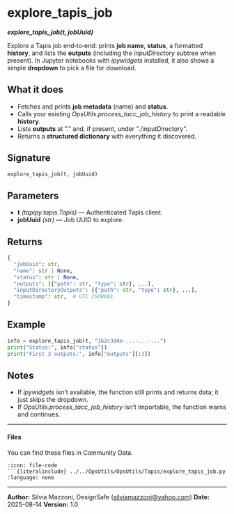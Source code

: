 # explore_tapis_job

***explore\_tapis\_job(t, jobUuid)***

Explore a Tapis job end‑to‑end: prints **job name**, **status**, a formatted **history**, and lists the **outputs** (including the *inputDirectory* subtree when present). In Jupyter notebooks with *ipywidgets* installed, it also shows a simple **dropdown** to pick a file for download.

## What it does

* Fetches and prints **job metadata** (name) and **status**.
* Calls your existing *OpsUtils.process_tacc_job_history* to print a readable **history**.
* Lists **outputs** at "." and, if present, under "./inputDirectory".
* Returns a **structured dictionary** with everything it discovered.

## Signature

```python
explore_tapis_job(t, jobUuid)
```

## Parameters

* **t** *(tapipy.tapis.Tapis)* — Authenticated Tapis client.
* **jobUuid** *(str)* — Job UUID to explore.

## Returns

```python
{
  "jobUuid": str,
  "name": str | None,
  "status": str | None,
  "outputs": [{"path": str, "type": str}, ...],
  "inputDirectoryOutputs": [{"path": str, "type": str}, ...],
  "timestamp": str,  # UTC ISO8601
}
```

## Example

```python
info = explore_tapis_job(t, "1b2c3d4e-...-...-...")
print("Status:", info["status"])
print("First 3 outputs:", info["outputs"][:3])
```

## Notes

* If *ipywidgets* isn’t available, the function still prints and returns data; it just skips the dropdown.
* If *OpsUtils.process_tacc_job_history* isn’t importable, the function warns and continues.


---

#### Files

You can find these files in Community Data.

````{dropdown} explore_tapis_job.py
:icon: file-code
```{literalinclude} ../../OpsUtils/OpsUtils/Tapis/explore_tapis_job.py
:language: none
````
---

**Author:** Silvia Mazzoni, DesignSafe ([silviamazzoni@yahoo.com](mailto:silviamazzoni@yahoo.com))
**Date:** 2025-08-14
**Version:** 1.0










